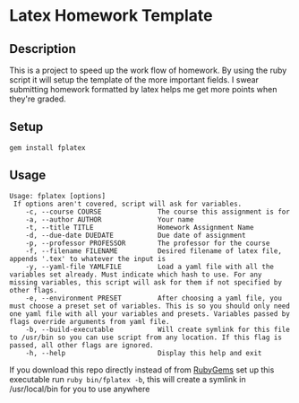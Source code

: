 # Latex Homework Template

## Description
This is a project to speed up the work flow of homework.
By using the ruby script it will setup the template of the more important fields.
I swear submitting homework formatted by latex helps me get more points when they're graded.

## Setup
`gem install fplatex`

## Usage
```
Usage: fplatex [options]
 If options aren't covered, script will ask for variables.
    -c, --course COURSE              The course this assignment is for
    -a, --author AUTHOR              Your name
    -t, --title TITLE                Homework Assignment Name
    -d, --due-date DUEDATE           Due date of assignment
    -p, --professor PROFESSOR        The professor for the course
    -f, --filename FILENAME          Desired filename of latex file, appends '.tex' to whatever the input is
    -y, --yaml-file YAMLFILE         Load a yaml file with all the variables set already. Must indicate which hash to use. For any missing variables, this script will ask for them if not specified by other flags.
    -e, --environment PRESET         After choosing a yaml file, you must choose a preset set of variables. This is so you should only need one yaml file with all your variables and presets. Variables passed by flags override arguments from yaml file.
    -b, --build-executable           Will create symlink for this file to /usr/bin so you can use script from any location. If this flag is passed, all other flags are ignored.
    -h, --help                       Display this help and exit
```

If you download this repo directly instead of from [RubyGems](https://rubygems.org/gems/fplatex) set up this executable run `ruby bin/fplatex -b`, this will create a symlink in /usr/local/bin for you to use anywhere
